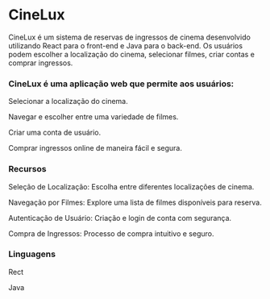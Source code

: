 <h1>CineLux</h1>
CineLux é um sistema de reservas de ingressos de cinema desenvolvido utilizando React para o front-end e Java para o back-end. Os usuários podem escolher a localização do cinema, selecionar filmes, criar contas e comprar ingressos.

<h3>CineLux é uma aplicação web que permite aos usuários:</h3>
<p>Selecionar a localização do cinema.</p>
<p>Navegar e escolher entre uma variedade de filmes.</p>
<p>Criar uma conta de usuário.</p>
<p>Comprar ingressos online de maneira fácil e segura.</p>

<h3>Recursos</h3>
<p>Seleção de Localização: Escolha entre diferentes localizações de cinema.</p>
<p>Navegação por Filmes: Explore uma lista de filmes disponíveis para reserva.</p>
<p>Autenticação de Usuário: Criação e login de conta com segurança.</p>
<p>Compra de Ingressos: Processo de compra intuitivo e seguro.</p>

<h3>Linguagens</h3>
<p>Rect</p>
<p>Java</p>
